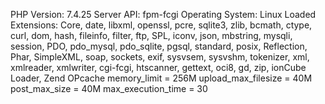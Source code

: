 PHP Version: 7.4.25
Server API: fpm-fcgi
Operating System: Linux
Loaded Extensions:
Core, date, libxml, openssl, pcre, sqlite3, zlib, bcmath, ctype, curl, dom, hash, fileinfo, filter, ftp, SPL, iconv, json, mbstring, mysqli, session, PDO, pdo_mysql, pdo_sqlite, pgsql, standard, posix, Reflection, Phar, SimpleXML, soap, sockets, exif, sysvsem, sysvshm, tokenizer, xml, xmlreader, xmlwriter, cgi-fcgi, htscanner, gettext, oci8, gd, zip, ionCube Loader, Zend OPcache
memory_limit = 256M
upload_max_filesize = 40M
post_max_size = 40M
max_execution_time = 30
